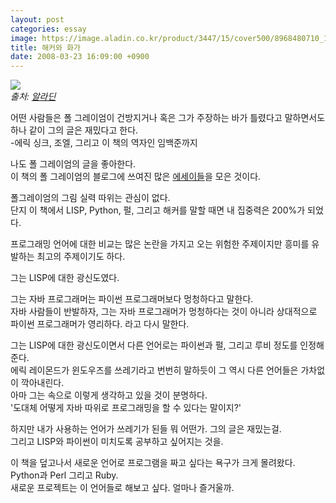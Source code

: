 ```yaml
---
layout: post
categories: essay
image: https://image.aladin.co.kr/product/3447/15/cover500/8968480710_1.jpg
title: 해커와 화가
date: 2008-03-23 16:09:00 +0900
---
```

![](https://image.aladin.co.kr/product/3447/15/cover500/8968480710_1.jpg)  
*출처: [알라딘](https://www.aladin.co.kr/shop/wproduct.aspx?ItemId=34471523)*

어떤 사람들은 폴 그레이엄이 건방지거나 혹은 그가 주장하는 바가 틀렸다고 말하면서도 하나 같이 그의 글은 재밌다고 한다.  
-에릭 싱크, 조엘, 그리고 이 책의 역자인 임백준까지

나도 폴 그레이엄의 글을 좋아한다.  
이 책의 폴 그레이엄의 블로그에 쓰여진 많은 [에세이들](http://www.paulgraham.com/articles.html)을 모은 것이다.

폴그레이엄의 그림 실력 따위는 관심이 없다.  
단지 이 책에서 LISP, Python, 펄, 그리고 해커를 말할 때면 내 집중력은 200%가 되었다.

프로그래밍 언어에 대한 비교는 많은 논란을 가지고 오는 위험한 주제이지만 흥미를 유발하는 최고의 주제이기도 하다.

그는 LISP에 대한 광신도였다.

그는 자바 프로그래머는 파이썬 프로그래머보다 멍청하다고 말한다.  
자바 사람들이 반발하자, 그는 자바 프로그래머가 멍청하다는 것이 아니라 상대적으로 파이썬 프로그래머가 영리하다. 라고 다시 말한다.

그는 LISP에 대한 광신도이면서 다른 언어로는 파이썬과 펄, 그리고 루비 정도를 인정해준다.  
에릭 레이몬드가 윈도우즈를 쓰레기라고 번번히 말하듯이 그 역시 다른 언어들은 가차없이 깍아내린다.  
아마 그는 속으로 이렇게 생각하고 있을 것이 분명하다.  
'도대체 어떻게 자바 따위로 프로그래밍을 할 수 있다는 말이지?'

하지만 내가 사용하는 언어가 쓰레기가 된들 뭐 어떤가. 그의 글은 재밌는걸.  
그리고 LISP와 파이썬이 미치도록 공부하고 싶어지는 것을.

이 책을 덮고나서 새로운 언어로 프로그램을 짜고 싶다는 욕구가 크게 몰려왔다.    
Python과 Perl 그리고 Ruby.  
새로운 프로젝트는 이 언어들로 해보고 싶다. 얼마나 즐거울까.
